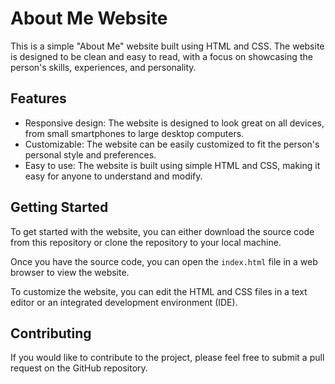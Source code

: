# About Me Website

This is a simple "About Me" website built using HTML and CSS. The website is designed to be clean and easy to read, with a focus on showcasing the person's skills, experiences, and personality.

## Features

- Responsive design: The website is designed to look great on all devices, from small smartphones to large desktop computers.
- Customizable: The website can be easily customized to fit the person's personal style and preferences.
- Easy to use: The website is built using simple HTML and CSS, making it easy for anyone to understand and modify.

## Getting Started

To get started with the website, you can either download the source code from this repository or clone the repository to your local machine.

Once you have the source code, you can open the `index.html` file in a web browser to view the website.

To customize the website, you can edit the HTML and CSS files in a text editor or an integrated development environment (IDE).

## Contributing

If you would like to contribute to the project, please feel free to submit a pull request on the GitHub repository.
